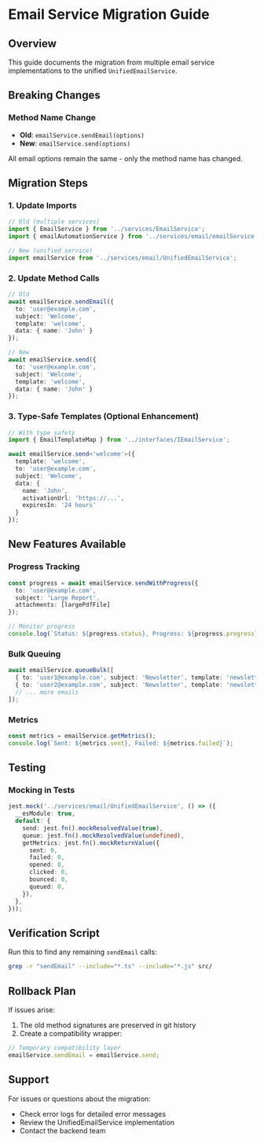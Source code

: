 # Email Service Migration Guide

## Overview
This guide documents the migration from multiple email service implementations to the unified `UnifiedEmailService`.

## Breaking Changes

### Method Name Change
- **Old**: `emailService.sendEmail(options)`
- **New**: `emailService.send(options)`

All email options remain the same - only the method name has changed.

## Migration Steps

### 1. Update Imports
```typescript
// Old (multiple services)
import { EmailService } from '../services/EmailService';
import { emailAutomationService } from '../services/email/emailService';

// New (unified service)
import emailService from '../services/email/UnifiedEmailService';
```

### 2. Update Method Calls
```typescript
// Old
await emailService.sendEmail({
  to: 'user@example.com',
  subject: 'Welcome',
  template: 'welcome',
  data: { name: 'John' }
});

// New
await emailService.send({
  to: 'user@example.com',
  subject: 'Welcome',
  template: 'welcome',
  data: { name: 'John' }
});
```

### 3. Type-Safe Templates (Optional Enhancement)
```typescript
// With type safety
import { EmailTemplateMap } from '../interfaces/IEmailService';

await emailService.send<'welcome'>({
  template: 'welcome',
  to: 'user@example.com',
  subject: 'Welcome',
  data: {
    name: 'John',
    activationUrl: 'https://...',
    expiresIn: '24 hours'
  }
});
```

## New Features Available

### Progress Tracking
```typescript
const progress = await emailService.sendWithProgress({
  to: 'user@example.com',
  subject: 'Large Report',
  attachments: [largePdfFile]
});

// Monitor progress
console.log(`Status: ${progress.status}, Progress: ${progress.progress}%`);
```

### Bulk Queuing
```typescript
await emailService.queueBulk([
  { to: 'user1@example.com', subject: 'Newsletter', template: 'newsletter' },
  { to: 'user2@example.com', subject: 'Newsletter', template: 'newsletter' },
  // ... more emails
]);
```

### Metrics
```typescript
const metrics = emailService.getMetrics();
console.log(`Sent: ${metrics.sent}, Failed: ${metrics.failed}`);
```

## Testing

### Mocking in Tests
```typescript
jest.mock('../services/email/UnifiedEmailService', () => ({
  __esModule: true,
  default: {
    send: jest.fn().mockResolvedValue(true),
    queue: jest.fn().mockResolvedValue(undefined),
    getMetrics: jest.fn().mockReturnValue({
      sent: 0,
      failed: 0,
      opened: 0,
      clicked: 0,
      bounced: 0,
      queued: 0,
    }),
  },
}));
```

## Verification Script
Run this to find any remaining `sendEmail` calls:
```bash
grep -r "sendEmail" --include="*.ts" --include="*.js" src/
```

## Rollback Plan
If issues arise:
1. The old method signatures are preserved in git history
2. Create a compatibility wrapper:
```typescript
// Temporary compatibility layer
emailService.sendEmail = emailService.send;
```

## Support
For issues or questions about the migration:
- Check error logs for detailed error messages
- Review the UnifiedEmailService implementation
- Contact the backend team